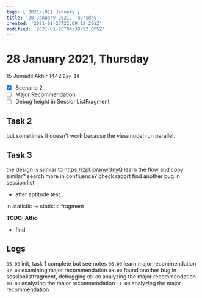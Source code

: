 ```yaml
---
tags: ['2021/[01] January']
title: '28 January 2021, Thursday'
created: '2021-01-27T22:09:12.291Z'
modified: '2021-01-28T04:39:52.055Z'
---
```


# 28 January 2021, Thursday
15 Jumadil Akhir 1442 `Day 19`

- [x] Scenario 2
- [ ] Major Recommendation
- [ ] Debug height in SessionListFragment

## Task 2
but sometimes it doesn't work because the viewmodel run parallel. 

## Task 3
the design is similar to https://zpl.io/anwGnyQ
learn the flow and copy similar?
search more in confluence?
check raport
find another bug in session list

- after aptitude test. 

in statistic -> statistic fragment

**TODO: Attic**
- find


## Logs
`05.00` init, task 1 complete but see notes
`06.00` learn major recommendation
`07.00` examining major recommendation
`08.00` found another bug in sessionlistfragment, debugging
`09.00` analyzing the major recommendation
`10.00` analyzing the major recommendation
`11.00` analyzing the major recommendation
